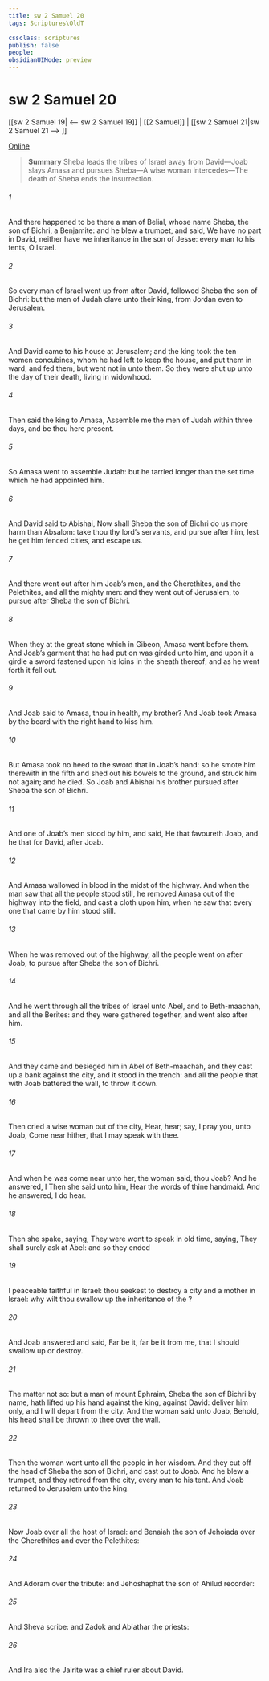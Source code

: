 ```yaml
---
title: sw 2 Samuel 20
tags: Scriptures\OldT

cssclass: scriptures
publish: false
people:
obsidianUIMode: preview
---
```


# sw 2 Samuel 20
[[sw 2 Samuel 19| <-- sw 2 Samuel 19]] | [[2 Samuel]] | [[sw 2 Samuel 21|sw 2 Samuel 21 --> ]]

[Online](https://churchofjesuschrist.org/study/scriptures/ot/2-sam/20?lang=eng)

> __Summary__
Sheba leads the tribes of Israel away from David—Joab slays Amasa and pursues Sheba—A wise woman intercedes—The death of Sheba ends the insurrection.

###### 1 
And there happened to be there a man of Belial, whose name  Sheba, the son of Bichri, a Benjamite: and he blew a trumpet, and said, We have no part in David, neither have we inheritance in the son of Jesse: every man to his tents, O Israel.

###### 2 
So every man of Israel went up from after David,  followed Sheba the son of Bichri: but the men of Judah clave unto their king, from Jordan even to Jerusalem.

###### 3 
And David came to his house at Jerusalem; and the king took the ten women  concubines, whom he had left to keep the house, and put them in ward, and fed them, but went not in unto them. So they were shut up unto the day of their death, living in widowhood.

###### 4 
Then said the king to Amasa, Assemble me the men of Judah within three days, and be thou here present.

###### 5 
So Amasa went to assemble  Judah: but he tarried longer than the set time which he had appointed him.

###### 6 
And David said to Abishai, Now shall Sheba the son of Bichri do us more harm than  Absalom: take thou thy lord’s servants, and pursue after him, lest he get him fenced cities, and escape us.

###### 7 
And there went out after him Joab’s men, and the Cherethites, and the Pelethites, and all the mighty men: and they went out of Jerusalem, to pursue after Sheba the son of Bichri.

###### 8 
When they  at the great stone which  in Gibeon, Amasa went before them. And Joab’s garment that he had put on was girded unto him, and upon it a girdle  a sword fastened upon his loins in the sheath thereof; and as he went forth it fell out.

###### 9 
And Joab said to Amasa,  thou in health, my brother? And Joab took Amasa by the beard with the right hand to kiss him.

###### 10 
But Amasa took no heed to the sword that  in Joab’s hand: so he smote him therewith in the fifth  and shed out his bowels to the ground, and struck him not again; and he died. So Joab and Abishai his brother pursued after Sheba the son of Bichri.

###### 11 
And one of Joab’s men stood by him, and said, He that favoureth Joab, and he that  for David,  after Joab.

###### 12 
And Amasa wallowed in blood in the midst of the highway. And when the man saw that all the people stood still, he removed Amasa out of the highway into the field, and cast a cloth upon him, when he saw that every one that came by him stood still.

###### 13 
When he was removed out of the highway, all the people went on after Joab, to pursue after Sheba the son of Bichri.

###### 14 
And he went through all the tribes of Israel unto Abel, and to Beth-maachah, and all the Berites: and they were gathered together, and went also after him.

###### 15 
And they came and besieged him in Abel of Beth-maachah, and they cast up a bank against the city, and it stood in the trench: and all the people that  with Joab battered the wall, to throw it down.

###### 16 
Then cried a wise woman out of the city, Hear, hear; say, I pray you, unto Joab, Come near hither, that I may speak with thee.

###### 17 
And when he was come near unto her, the woman said,  thou Joab? And he answered, I  Then she said unto him, Hear the words of thine handmaid. And he answered, I do hear.

###### 18 
Then she spake, saying, They were wont to speak in old time, saying, They shall surely ask  at Abel: and so they ended 

###### 19 
I  peaceable  faithful in Israel: thou seekest to destroy a city and a mother in Israel: why wilt thou swallow up the inheritance of the ?

###### 20 
And Joab answered and said, Far be it, far be it from me, that I should swallow up or destroy.

###### 21 
The matter  not so: but a man of mount Ephraim, Sheba the son of Bichri by name, hath lifted up his hand against the king,  against David: deliver him only, and I will depart from the city. And the woman said unto Joab, Behold, his head shall be thrown to thee over the wall.

###### 22 
Then the woman went unto all the people in her wisdom. And they cut off the head of Sheba the son of Bichri, and cast  out to Joab. And he blew a trumpet, and they retired from the city, every man to his tent. And Joab returned to Jerusalem unto the king.

###### 23 
Now Joab  over all the host of Israel: and Benaiah the son of Jehoiada  over the Cherethites and over the Pelethites:

###### 24 
And Adoram  over the tribute: and Jehoshaphat the son of Ahilud  recorder:

###### 25 
And Sheva  scribe: and Zadok and Abiathar  the priests:

###### 26 
And Ira also the Jairite was a chief ruler about David.


